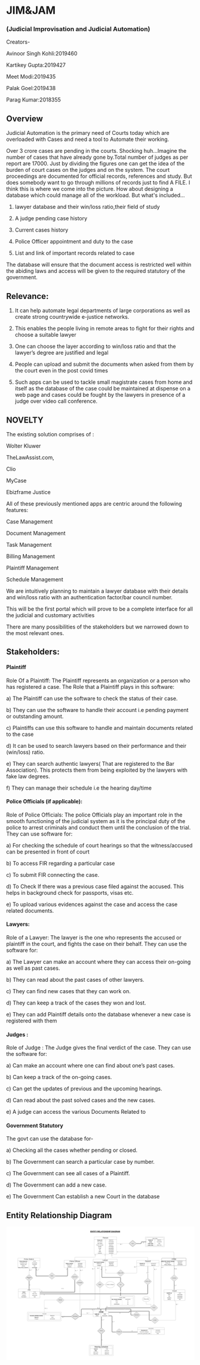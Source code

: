 #                             JIM&JAM 
###           (Judicial Improvisation and  Judicial Automation)

Creators-

Avinoor Singh Kohli:2019460

Kartikey Gupta:2019427

Meet Modi:2019435

Palak Goel:2019438

Parag Kumar:2018355

## Overview
Judicial Automation is the primary need of Courts today which are overloaded with Cases and need a tool to Automate their working. 

Over 3 crore cases are pending in the courts. Shocking huh...Imagine the number of cases that have already gone by.Total number of judges as per report are 17000. Just by dividing the figures one can get the idea of the burden of court cases on the judges and on the system. The court proceedings are documented for official records, references and study. But does somebody want to go through millions of records just to find A FILE. I think this is where we come into the picture. How about designing a database which could manage all of the workload. But what's included…

1) lawyer database and their win/loss ratio,their field of study

2) A judge pending case history

3) Current cases history
 
4) Police Officer appointment and duty to the case

5) List and link of important records related to case

The database will ensure that the document access is restricted well within the abiding laws and access will be given to the required statutory of the government.

## Relevance:

1) It can help automate legal departments of large corporations as well as create strong countrywide e-justice networks.

2) This enables the people living in remote areas to fight for their rights and choose a suitable lawyer

3) One can choose the layer according to win/loss ratio and that the lawyer’s degree are justified and legal

4) People can upload and submit the documents when asked from them by the court even in the post covid times

5) Such apps can be used to tackle  small magistrate cases from home and itself as the database of the case could be maintained at dispense on a web page and cases could be fought by the lawyers in presence of a judge over video call conference.

## NOVELTY

The existing solution comprises of :

Wolter Kluwer

TheLawAssist.com,

Clio

MyCase

Ebizframe Justice

All of these previously mentioned apps are centric around the following features:

Case Management

Document Management

Task Management

Billing Management

Plaintiff Management

Schedule Management

We are intuitively planning to maintain a lawyer database with their details and win/loss ratio with an authentication factor/bar council number.

This will be the first portal which will prove to be a complete interface for all the judicial and customary activities

There are many possibilities of the stakeholders but we narrowed down to the most relevant ones.

## Stakeholders:
#### Plaintiff
Role Of a Plaintiff: The Plaintiff represents an organization or a person who has registered a case. The Role that a Plaintiff plays in this software:

a) The Plaintiff can use the software to check the status of their case.

b) They can use the software to handle their account i.e pending payment or outstanding amount.

c) Plaintiffs can use this software to handle and maintain documents related to the case

d) It can be used to search lawyers based on their performance and their (win/loss) ratio.

e) They can search authentic lawyers( That are registered to the Bar Association). This protects them from being exploited by the lawyers with fake law degrees.

f) They can manage their schedule i.e the hearing day/time


#### Police Officials (if applicable):

Role of Police Officials: The police Officials play an important role in the smooth functioning of the judicial system as it is the principal duty of the police to arrest criminals and conduct them until the conclusion of the trial. They can use software for:

a) For checking the schedule of court hearings so that the witness/accused can be presented in front of court

b) To access FIR regarding a particular case

c) To submit FIR connecting the case.

d) To Check If there was a previous case filed against the accused. This helps in background check for passports, visas etc.

e) To upload various evidences against the case and access the case related documents.



#### Lawyers:

Role of a Lawyer: The lawyer is the one who represents the accused or plaintiff in the court, and fights the case on their behalf. They can use the software for: 

a) The Lawyer can make an account where they can access their on-going as well as past cases.

b) They can read about the past cases of other lawyers.

c) They can find new cases that they can work on.

d) They can keep a track of the cases they won and lost.

e) They can add Plaintiff details onto the database whenever a new case is registered with them

#### Judges :

Role of Judge : The Judge gives the final verdict of the case. They can use the software for:

a) Can make an account where one can find about one’s past cases. 

b) Can keep a track of the on-going cases.

c) Can get the updates of previous and the upcoming hearings.

d) Can read about the past solved cases and the new cases.

e) A judge can access the various Documents Related to 

#### Government Statutory

The govt can use the database for-

a) Checking all the cases whether pending or closed.

b) The Government can search a particular case by number.

c) The Government can see all cases of a Plaintiff.

d) The Government can add a new case.

e) The Government Can establish a new Court in the database

## Entity Relationship Diagram

![ER DIAGRAM](ER.png?raw=true)







